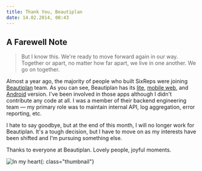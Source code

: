 ```yaml
---
title: Thank You, Beautiplan
date: 14.02.2014, 08:43
---
```


## A Farewell Note

> But I know this. We're ready to move forward again in our way. Together or apart, no matter how far apart, we live in one another. We go on together.

Almost a year ago, the majority of people who built SixReps were joining [Beautiplan][beautiplan] team.
As you can see, Beautiplan has its [lite][lite], [mobile web][mobile], and [Android][android] version.
I've been involved in those apps although I didn't contribute any code at all.
I was a member of their backend engineering team — my primary role was to maintain internal API,
log aggregation, error reporting, etc.

I hate to say goodbye, but at the end of this month, I will no longer work for Beautiplan.
It's a tough decision, but I have to move on as my interests have been shifted and I'm pursuing something else.

Thanks to everyone at Beautiplan. Lovely people, joyful moments.

![In my heart](/img/2014/02/in-my-heart.png){: class="thumbnail"}

[beautiplan]: http://www.beautiplan.com/
[lite]: http://lite.beautiplan.com/
[mobile]: http://m.beautiplan.com/
[android]: https://play.google.com/store/apps/details?id=com.beautiplan.android
